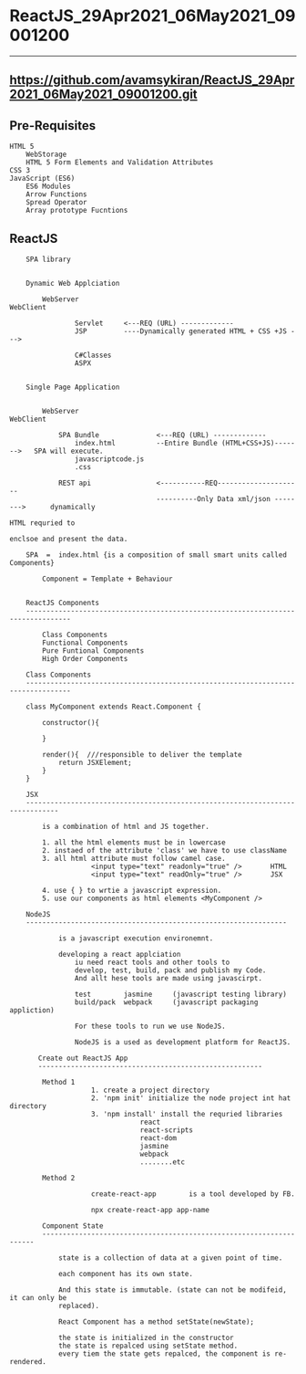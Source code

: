 # ReactJS_29Apr2021_06May2021_09001200
---------------------------------------------------------------------
https://github.com/avamsykiran/ReactJS_29Apr2021_06May2021_09001200.git
-----------------------------------------------------------------------

Pre-Requisites
-----------------

    HTML 5
        WebStorage
        HTML 5 Form Elements and Validation Attributes
    CSS 3
    JavaScript (ES6)
        ES6 Modules 
        Arrow Functions
        Spread Operator
        Array prototype Fucntions

ReactJS
----------------------------------------------------------------------------

        SPA library

        
        Dynamic Web Applciation

            WebServer                                                               WebClient

                    Servlet     <---REQ (URL) -------------
                    JSP         ----Dynamically generated HTML + CSS +JS --->

                    C#Classes
                    ASPX

        
        Single Page Application


            WebServer                                                               WebClient

                SPA Bundle              <---REQ (URL) -------------
                    index.html          --Entire Bundle (HTML+CSS+JS)------->   SPA will execute.
                    javascriptcode.js
                    .css

                REST api                <-----------REQ---------------------
                                        ----------Only Data xml/json -------->      dynamically
                                                                                    HTML requried to
                                                                                    enclsoe and present the data.
        
        SPA  =  index.html {is a composition of small smart units called Components}

            Component = Template + Behaviour


        ReactJS Components
        ---------------------------------------------------------------------------------

            Class Components
            Functional Components
            Pure Funtional Components
            High Order Components

        Class Components
        ---------------------------------------------------------------------------------

        class MyComponent extends React.Component {

            constructor(){

            }

            render(){  ///responsible to deliver the template
                return JSXElement;
            }
        }

        JSX
        ------------------------------------------------------------------------------

            is a combination of html and JS together.

            1. all the html elements must be in lowercase
            2. instaed of the attribute 'class' we have to use className
            3. all html attribute must follow camel case.
                        <input type="text" readonly="true" />       HTML
                        <input type="text" readOnly="true" />       JSX

            4. use { } to wrtie a javascript expression.
            5. use our components as html elements <MyComponent />

        NodeJS
        ----------------------------------------------------------------

                is a javascript execution environemnt.

                developing a react applciation
                    iu need react tools and other tools to 
                    develop, test, build, pack and publish my Code.
                    And allt hese tools are made using javascirpt.

                    test        jasmine     (javascript testing library)
                    build/pack  webpack     (javascript packaging appliction)

                    For these tools to run we use NodeJS.

                    NodeJS is a used as development platform for ReactJS.

           Create out ReactJS App
           -------------------------------------------------------

            Method 1
                        1. create a project directory
                        2. 'npm init' initialize the node project int hat directory
                        3. 'npm install' install the requried libraries
                                    react
                                    react-scripts
                                    react-dom
                                    jasmine
                                    webpack
                                    ........etc

            Method 2

                        create-react-app        is a tool developed by FB.

                        npx create-react-app app-name
            
            Component State
            --------------------------------------------------------------------

                state is a collection of data at a given point of time.

                each component has its own state.

                And this state is immutable. (state can not be modifeid, it can only be 
                replaced).

                React Component has a method setState(newState);

                the state is initialized in the constructor
                the state is repalced using setState method.
                every tiem the state gets repalced, the component is re-rendered.





